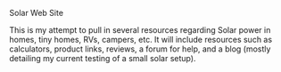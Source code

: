 Solar Web Site

This is my attempt to pull in several resources regarding Solar power in homes, tiny homes, RVs, campers, etc.  It will include resources such as calculators, product links, reviews, a forum for help, and a blog (mostly detailing my current testing of a small solar setup).